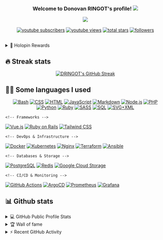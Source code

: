 <h3 align="center">
  Welcome to Donovan RINGOT's profile!
  <img src="https://media.giphy.com/media/hvRJCLFzcasrR4ia7z/giphy.gif" width="28">
</h3>

<!-- Typing SVG by DRINGOT - https://github.com/DRINGOT/readme-typing-svg -->
<p align="center">
  <a href="https://github.com/DRINGOT/readme-typing-svg"><img src="https://readme-typing-svg.herokuapp.com/?lines=27y.%20Full-stack%20web%20developer;DevOps%20btw;5%2B%20years%20of%20coding%20experience;Always%20learning%20new%20things&font=Fira%20Code&center=true&width=440&height=45&color=FFA500&vCenter=true&size=22"></a>
</p>

<p align="center">
  <a href="https://www.youtube.com/channel/UCF-iEC1MDCVTw9G-kSZWV9A?sub_confirmation=1">
    <img alt="youtube subscribers" title="Subscribe to my YouTube channel" src="https://custom-icon-badges.herokuapp.com/youtube/channel/subscribers/UCF-iEC1MDCVTw9G-kSZWV9A?color=%23E05D44&label=SUBSCRIBE&logo=video&logoColor=white&style=for-the-badge&labelColor=CE4630"/></a> 
  <a href="https://www.youtube.com/channel/UCF-iEC1MDCVTw9G-kSZWV9A">
    <img alt="youtube views" title="YouTube views" src="https://custom-icon-badges.herokuapp.com/youtube/channel/views/UCF-iEC1MDCVTw9G-kSZWV9A?color=%23E1AD0E&logo=video&logoColor=white&style=for-the-badge&labelColor=C79600"/></a> 
  <a href="https://github.com/DRINGOT?tab=repositories&sort=stargazers">
    <img alt="total stars" title="Total stars on GitHub" src="https://custom-icon-badges.herokuapp.com/badge/dynamic/json?logo=star&color=55960c&labelColor=488207&label=Stars&style=for-the-badge&query=%24.stars&url=https://api.github-star-counter.workers.dev/user/DRINGOT"/></a>
  <a href="https://github.com/DRINGOT?tab=followers">
    <img alt="followers" title="Follow me on Github" src="https://custom-icon-badges.herokuapp.com/github/followers/DRINGOT?color=236ad3&labelColor=1155ba&style=for-the-badge&logo=person-add&label=Follow&logoColor=white"/></a>    
</p>
<br/>

<details> 
  <summary>🦖 Holopin Rewards</summary>
  <br/>
  <p align="center">
    <a href="https://holopin.io/@dringot">
      <img src="https://holopin.me/dringot" alt="An image of @dringot's Holopin badges, which is a link to view their full Holopin profile">
    </a>
  </p>
</details>

## 🔥 Streak stats
<p align="center">
    <p align="center">
    <a href="https://git.io/streak-stats">
        <img src="https://streak-stats.demolab.com?user=DRINGOT&theme=monokai&hide_border=true&short_numbers=true" 
             alt="DRINGOT's GitHub Streak" 
             title="Voir les statistiques de streak sur GitHub" />
    </a>
</p>

## 👨‍💻 Some languages I used

<p align="center">
    <!-- Languages -->
    <a href="https://github.com/search?q=user%3ADRINGOT+language%3Abash"><img alt="Bash" src="https://img.shields.io/badge/Bash-121011.svg?logo=gnu-bash&logoColor=white"></a>
    <a href="https://github.com/search?q=user%3ADRINGOT+language%3Acss"><img alt="CSS" src="https://img.shields.io/badge/CSS-1572B6.svg?logo=css3&logoColor=white"></a>
    <a href="https://github.com/search?q=user%3ADRINGOT+language%3Ahtml"><img alt="HTML" src="https://img.shields.io/badge/HTML-E34F26.svg?logo=html5&logoColor=white"></a>
    <a href="https://github.com/search?q=user%3ADRINGOT+language%3Ajavascript"><img alt="JavaScript" src="https://img.shields.io/badge/JavaScript-F7DF1E.svg?logo=javascript&logoColor=black"></a>
    <a href="https://github.com/search?q=user%3ADRINGOT+language%3Amarkdown"><img alt="Markdown" src="https://img.shields.io/badge/Markdown-000000.svg?logo=markdown&logoColor=white"></a>
    <a href="https://github.com/search?q=user%3ADRINGOT+language%3Anodejs"><img alt="Node.js" src="https://img.shields.io/badge/Node.js-43853D.svg?logo=node.js&logoColor=white"></a>
    <a href="https://github.com/search?q=user%3ADRINGOT+language%3Aphp"><img alt="PHP" src="https://img.shields.io/badge/PHP-777BB4.svg?logo=php&logoColor=white"></a>
    <a href="https://github.com/search?q=user%3ADRINGOT+language%3Apython"><img alt="Python" src="https://img.shields.io/badge/Python-14354C.svg?logo=python&logoColor=white"></a>
    <a href="https://github.com/search?q=user%3ADRINGOT+language%3Aruby"><img alt="Ruby" src="https://img.shields.io/badge/Ruby-CC342D.svg?logo=ruby&logoColor=white"></a>
    <a href="https://github.com/search?q=user%3ADRINGOT+language%3Asass"><img alt="SASS" src="https://img.shields.io/badge/Sass-hotpink.svg?logo=SASS&logoColor=white"></a>
    <a href="https://github.com/search?q=user%3ADRINGOT+language%3Asql"><img alt="SQL" src="https://custom-icon-badges.herokuapp.com/badge/SQL-025E8C.svg?logo=database&logoColor=white"></a>
    <a href="https://github.com/search?q=user%3ADRINGOT+language%3Asvg"><img alt="SVG+XML" src="https://img.shields.io/badge/SVG%2BXML-e0982c.svg?logo=svg&logoColor=white"></a>
    
    <!-- Frameworks -->
  <a href="https://github.com/search?q=user%3ADRINGOT+language%3Avue"><img alt="Vue.js" src="https://img.shields.io/badge/Vue.js-4FC08D.svg?logo=vue.js&logoColor=white"></a>
    <a href="https://github.com/search?q=user%3ADRINGOT+language%3Arails"><img alt="Ruby on Rails" src="https://img.shields.io/badge/Ruby%20on%20Rails-CC0000.svg?logo=ruby-on-rails&logoColor=white"></a>
    <a href="https://github.com/search?q=user%3ADRINGOT+language%3Atailwind"><img alt="Tailwind CSS" src="https://img.shields.io/badge/Tailwind_CSS-38B2AC.svg?logo=tailwind-css&logoColor=white"></a>

    <!-- DevOps & Infrastructure -->
  <a href="https://github.com/search?q=user%3ADRINGOT+language%3Adocker"><img alt="Docker" src="https://img.shields.io/badge/Docker-2496ED.svg?logo=docker&logoColor=white"></a>
    <a href="https://github.com/search?q=user%3ADRINGOT+language%3Akubernetes"><img alt="Kubernetes" src="https://img.shields.io/badge/Kubernetes-326CE5.svg?logo=kubernetes&logoColor=white"></a>
    <a href="https://github.com/search?q=user%3ADRINGOT+language%3Anginx"><img alt="Nginx" src="https://img.shields.io/badge/Nginx-009639.svg?logo=nginx&logoColor=white"></a>
    <a href="https://github.com/search?q=user%3ADRINGOT+language%3Aterraform"><img alt="Terraform" src="https://img.shields.io/badge/Terraform-623CE4.svg?logo=terraform&logoColor=white"></a>
    <a href="https://github.com/search?q=user%3ADRINGOT+language%3Aansible"><img alt="Ansible" src="https://img.shields.io/badge/Ansible-EE0000.svg?logo=ansible&logoColor=white"></a>

    <!-- Databases & Storage -->
  <a href="https://github.com/search?q=user%3ADRINGOT+language%3Apostgresql"><img alt="PostgreSQL" src="https://img.shields.io/badge/PostgreSQL-316192.svg?logo=postgresql&logoColor=white"></a>
    <a href="https://github.com/search?q=user%3ADRINGOT+language%3Aredis"><img alt="Redis" src="https://img.shields.io/badge/Redis-DC382D.svg?logo=redis&logoColor=white"></a>
    <a href="https://github.com/search?q=user%3ADRINGOT+language%3Agcs"><img alt="Google Cloud Storage" src="https://img.shields.io/badge/GCS-4285F4.svg?logo=google-cloud&logoColor=white"></a>

    <!-- CI/CD & Monitoring -->
  <a href="https://github.com/search?q=user%3ADRINGOT+language%3Agithub-actions"><img alt="GitHub Actions" src="https://img.shields.io/badge/GitHub%20Actions-2088FF.svg?logo=github-actions&logoColor=white"></a>
    <a href="https://github.com/search?q=user%3ADRINGOT+language%3Aargocd"><img alt="ArgoCD" src="https://img.shields.io/badge/ArgoCD-EF7B4D.svg?logo=argo&logoColor=white"></a>
    <a href="https://github.com/search?q=user%3ADRINGOT+language%3Aprometheus"><img alt="Prometheus" src="https://img.shields.io/badge/Prometheus-E6522C.svg?logo=prometheus&logoColor=white"></a>
    <a href="https://github.com/search?q=user%3ADRINGOT+language%3Agrafana"><img alt="Grafana" src="https://img.shields.io/badge/Grafana-F46800.svg?logo=grafana&logoColor=white"></a>
</p>

## 📊 Github stats

<!-- https://github.com/anuraghazra/github-readme-stats -->
<details> 
  <summary>💻 GitHub Public Profile Stats</summary>
  <br/>
  <p align="center">
    <a href="https://github.com/anuraghazra/github-readme-stats"><img alt="DRINGOT's Github Stats" src="https://github-readme-stats.vercel.app/api/?username=DRINGOT&show_icons=true&count_private=true&theme=react&hide_border=true&bg_color=1F222E&title_color=F85D7F&icon_color=F8D866&include_all_commits=true&hide=issues" height="192px"/></a>
  </p>
  <!--<p align="center">
    <a href="https://github.com/anuraghazra/github-readme-stats"><img alt="DRINGOT's Top Languages in Public Repositories" src="https://github-readme-stats.vercel.app/api/top-langs/?username=DRINGOT&custom_title=Top%20Languages%20in%20Public %20Repositories&langs_count=10&theme=react&hide_border=true&bg_color=1F222E&title_color=F85D7F&icon_color=F8D866&hide=Jupyter%20Notebook" height="192px"/></a>
  </p>-->
  <p align="center">
    <a href="https://github.com/anuraghazra/github-readme-stats">
      <img alt="DRINGOT's Github Stats" src="https://github.com/DRINGOT/github-stats/blob/master/generated/languages.svg" height="200px"/>
    </a>
  </p>
</details>

<details>
  <summary>🏆 Wall of fame</summary>
  <br/>
  <p align="center">
    <a href="https://github.com/ashutosh00710/github-readme-activity-graph">
      <img alt="DRINGOT's Trophy Graph" src="https://github-profile-trophy.vercel.app/?username=DRINGOT&theme=onedark&no-frame=true" />
    </a>
  </p>
</details>

<details>
  <summary>⚡ Recent GitHub Activity</summary>
  <br/>
<!-- https://github.com/ashutosh00710/github-readme-activity-graph -->
<a href="https://github.com/ashutosh00710/github-readme-activity-graph"><img alt="DRINGOT's Activity Graph" src="https://activity-graph.herokuapp.com/graph?username=DRINGOT&bg_color=1F222E&color=F8D866&line=F85D7F&point=FFFFFF&hide_border=true" /></a>
</details>
